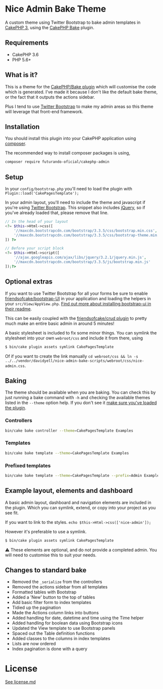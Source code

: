 # Nice Admin Bake Theme
A custom theme using Twitter Bootstrap to bake admin templates in [CakePHP 3](https://github.com/cakephp/cakephp), 
using the [CakePHP Bake](https://github.com/cakephp/bake) plugin.

## Requirements
* CakePHP 3.6
* PHP 5.6+

## What is it?
This is a theme for the [CakePHP/Bake plugin](https://github.com/cakephp/bake) which will customise the code which is 
generated. I've made it because I don't like the default bake theme, or the fact that it outputs the actions sidebar.

Plus I tend to use [Twitter Bootstrap](http://getbootstrap.com/) to make my admin areas so this theme will 
leverage that front-end framework.

## Installation
You should install this plugin into your CakePHP application using [composer](http://getcomposer.org).

The recommended way to install composer packages is using, 

```bash
composer require futurando-oficial/cakephp-admin
```

## Setup
In your `config/bootstrap.php` you'll need to load the plugin with `Plugin::load('CakePagesTemplate');`

In your admin layout, you'll need to include the theme and javascript if you're using [Twitter Bootstrap](http://getbootstrap.com/). This snippet also includes [jQuery](http://jquery.com/), so if you've already loaded that, please remove that line.

```php
// In the head of your layout
<?= $this->Html->css([
    '//maxcdn.bootstrapcdn.com/bootstrap/3.3.5/css/bootstrap.min.css',
    '//maxcdn.bootstrapcdn.com/bootstrap/3.3.5/css/bootstrap-theme.min.css'
]) ?>

// Before your script block
<?= $this->Html->script([
    '//ajax.googleapis.com/ajax/libs/jquery/3.2.1/jquery.min.js',
    '//maxcdn.bootstrapcdn.com/bootstrap/3.3.5/js/bootstrap.min.js'
]);?>
```

## Optional extras
If you want to use Twitter Bootstrap for all your forms be sure to enable [friendsofcake/bootstrap-UI](https://github.com/friendsofcake/bootstrap-ui) 
in your application and loading the helpers in your `src/View/AppView.php`. [Find out more about installing bootstrap-ui in their readme](https://github.com/friendsofcake/bootstrap-ui).

This can be easily coupled with the [friendsofcake/crud plugin](https://github.com/friendsofcake/crud) to pretty much make
an entire basic admin in around 5 minutes!

A basic stylesheet is included to fix some minor things. You can symlink the stylesheet into your own `webroot/css` and include it from there, using

```bash
$ bin/cake plugin assets symlink CakePagesTemplate
```

Of if you want to create the link manually `cd webroot/css && ln -s ../../vendor/davidyell/nice-admin-bake-scripts/webroot/css/nice-admin.css`.

## Baking
The theme should be available when you are baking. You can check this by just running a bake command with `-h` and 
checking the available themes listed in the `--theme` option help. If you don't see it [make sure you've loaded the plugin](#setup).

### Controllers
```bash
bin/cake bake controller --theme=CakePagesTemplate Examples
```

### Templates
```bash
bin/cake bake template --theme=CakePagesTemplate Examples
```

### Prefixed templates
```bash
bin/cake bake template --theme=CakePagesTemplate --prefix=Admin Examples
```

## Example layout, elements and dashboard
A basic admin layout, dashboard and navigation elements are included in the plugin. Which you can symlink, extend, or 
copy into your project as you see fit.

If you want to link to the styles. `echo $this->Html->css(['nice-admin']);`

However it's preferable to use a symlink.
```bash
$ bin/cake plugin assets symlink CakePagesTemplate
```

:warning: These elements are optional, and do not provide a completed admin. You will need to customise 
this to suit your needs.

## Changes to standard bake
* Removed the `_serialize` from the controllers
* Removed the actions sidebar from all templates
* Formatted tables with Bootstrap
* Added a 'New' button to the top of tables
* Add basic filter form to index templates
* Tidied up the pagination
* Made the Actions column links into buttons
* Added handling for date, datetime and time using the Time helper
* Added handling for boolean data using Bootstrap icons
* Updated the View template to use Bootstrap panels
* Spaced out the Table definition functions
* Added classes to the columns in index templates
* Lists are now ordered
* Index pagination is done with a query

# License
[See license.md](LICENSE.md)

